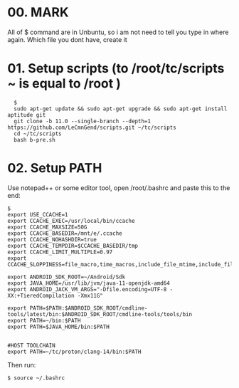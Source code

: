 # 00. MARK

All of $ command are in Unbuntu, so i am not need to tell you type in where again.
Which file you dont have, create it

# 01. Setup scripts (to /root/tc/scripts ~ is equal to /root )
     
      $ 
      sudo apt-get update && sudo apt-get upgrade && sudo apt-get install aptitude git
      git clone -b 11.0 --single-branch --depth=1 https://github.com/LeCmnGend/scripts.git ~/tc/scripts
      cd ~/tc/scripts
      bash b-pre.sh
 
# 02. Setup PATH

Use notepad++ or some editor tool, open /root/.bashrc and paste this to the end:

	$ 
	export USE_CCACHE=1
	export CCACHE_EXEC=/usr/local/bin/ccache
	export CCACHE_MAXSIZE=50G
	export CCACHE_BASEDIR=/mnt/e/.ccache
	export CCACHE_NOHASHDIR=true
	export CCACHE_TEMPDIR=$CCACHE_BASEDIR/tmp
	export CCACHE_LIMIT_MULTIPLE=0.97
	export CCACHE_SLOPPINESS=file_macro,time_macros,include_file_mtime,include_file_ctime,file_stat_matches

	export ANDROID_SDK_ROOT=~/Android/Sdk
	export JAVA_HOME=/usr/lib/jvm/java-11-openjdk-amd64
	export ANDROID_JACK_VM_ARGS="-Dfile.encoding=UTF-8 -XX:+TieredCompilation -Xmx11G"

	export PATH=$PATH:$ANDROID_SDK_ROOT/cmdline-tools/latest/bin:$ANDROID_SDK_ROOT/cmdline-tools/tools/bin
	export PATH=~/bin:$PATH
	export PATH=$JAVA_HOME/bin:$PATH


	#HOST TOOLCHAIN 
	export PATH=~/tc/proton/clang-14/bin:$PATH

	
Then run:

	$ source ~/.bashrc

